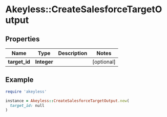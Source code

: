 # Akeyless::CreateSalesforceTargetOutput

## Properties

| Name | Type | Description | Notes |
| ---- | ---- | ----------- | ----- |
| **target_id** | **Integer** |  | [optional] |

## Example

```ruby
require 'akeyless'

instance = Akeyless::CreateSalesforceTargetOutput.new(
  target_id: null
)
```

